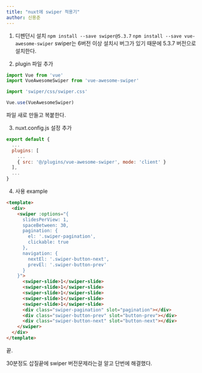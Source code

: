 ```yaml
---
title: "nuxt에 swiper 적용기"
author: 신용준
---
```


1. 디펜던시 설치
`npm install --save swiper@5.3.7`
`npm install --save vue-awesome-swiper`
swiper는 6버전 이상 설치시 버그가 있기 때문에 5.3.7 버전으로 설치한다.

2. plugin 파일 추가

```js [plugins/vue-awesome-swiper.js]
import Vue from 'vue'
import VueAwesomeSwiper from 'vue-awesome-swiper'

import 'swiper/css/swiper.css'

Vue.use(VueAwesomeSwiper)
```
파일 새로 만들고 복붙한다.

3. nuxt.config.js 설정 추가

```js [nuxt.config.js]
export default {
  ...
  plugins: [
    ...
    { src: '@/plugins/vue-awesome-swiper', mode: 'client' }
  ],
  ...
}
```

4. 사용 example
```html [components/example.vue]
<template>
  <div>
    <swiper :options="{
      slidesPerView: 1,
      spaceBetween: 30,
      pagination: {
        el: '.swiper-pagination',
        clickable: true
      },
      navigation: {
        nextEl: '.swiper-button-next',
        prevEl: '.swiper-button-prev'
      }
    }">
      <swiper-slide>1</swiper-slide>
      <swiper-slide>1</swiper-slide>
      <swiper-slide>1</swiper-slide>
      <swiper-slide>1</swiper-slide>
      <swiper-slide>1</swiper-slide>
      <div class="swiper-pagination" slot="pagination"></div>
      <div class="swiper-button-prev" slot="button-prev"></div>
      <div class="swiper-button-next" slot="button-next"></div>
    </swiper>
  </div>
</template>
```

끝.

30분정도 삽질끝에 swiper 버전문제라는걸 알고 단번에 해결했다.